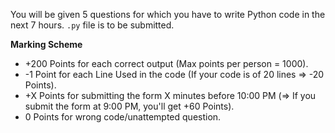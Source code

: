 You will be given 5 questions for which you have to write Python code in the next 7 hours. `.py` file is to be submitted.

**Marking Scheme**

- +200 Points for each correct output (Max points per person = 1000). 
- -1 Point for each Line Used in the code (If your code is of 20 lines => -20 Points).
- +X Points for submitting the form X minutes before 10:00 PM (=> If you submit the form at 9:00 PM, you'll get +60 Points). 
- 0 Points for wrong code/unattempted question.
